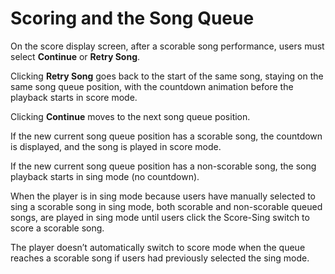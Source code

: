# Scoring and the Song Queue 

On the score display screen, after a scorable song performance, users must select **Continue** or **Retry Song**. 

Clicking **Retry Song** goes back to the start of the same song, staying on the same song queue position, with the countdown animation before the playback starts in score mode. 

Clicking **Continue** moves to the next song queue position.  

If the new current song queue position has a scorable song, the countdown is displayed, and the song is played in score mode. 

If the new current song queue position has a non-scorable song, the song playback starts in sing mode (no countdown). 

When the player is in sing mode because users have manually selected to sing a scorable song in sing mode, both scorable and non-scorable queued songs, are played in sing mode until users click the Score-Sing switch to score a scorable song.  

The player doesn’t automatically switch to score mode when the queue reaches a scorable song if users had previously selected the sing mode. 